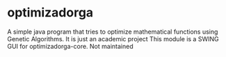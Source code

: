 # optimizadorga
A simple java program that tries to optimize mathematical functions using Genetic Algorithms.
It is just an academic project
This module is a SWING GUI for optimizadorga-core. Not maintained
